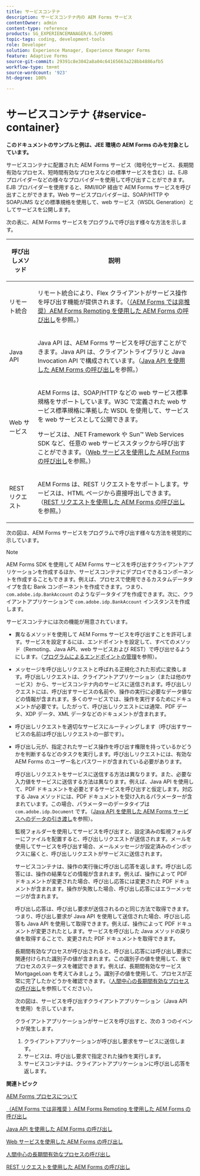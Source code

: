 ```yaml
---
title: サービスコンテナ
description: サービスコンテナ内の AEM Forms サービス
contentOwner: admin
content-type: reference
products: SG_EXPERIENCEMANAGER/6.5/FORMS
topic-tags: coding, development-tools
role: Developer
solution: Experience Manager, Experience Manager Forms
feature: Adaptive Forms
source-git-commit: 29391c8e3042a8a04c64165663a228bb4886afb5
workflow-type: tm+mt
source-wordcount: '923'
ht-degree: 100%

---
```


# サービスコンテナ {#service-container}

**このドキュメントのサンプルと例は、JEE 環境の AEM Forms のみを対象としています。**

サービスコンテナに配置された AEM Forms サービス（暗号化サービス、長期間有効なプロセス、短時間有効なプロセスなどの標準サービスを含む）は、EJB プロバイダーなどの様々なプロバイダーを使用して呼び出すことができます。EJB プロバイダーを使用すると、RMI/IIOP 経由で AEM Forms サービスを呼び出すことができます。Web サービスプロバイダーは、SOAP/HTTP や SOAP/JMS などの標準規格を使用して、web サービス（WSDL Generation）としてサービスを公開します。

次の表に、AEM Forms サービスをプログラムで呼び出す様々な方法を示します。

<table>
 <thead>
  <tr>
   <th><p>呼び出しメソッド</p></th>
   <th><p>説明</p></th>
  </tr>
 </thead>
 <tbody>
  <tr>
   <td><p>リモート統合</p></td>
   <td><p>リモート統合により、Flex クライアントがサービス操作を呼び出す機能が提供されます。（<a href="/help/forms/developing/invoking-aem-forms-using-remoting.md#invoking-aem-forms-using-remoting">（AEM Forms では非推奨）AEM Forms Remoting を使用した AEM Forms の呼び出し</a>を参照。）</p></td>
  </tr>
  <tr>
   <td><p>Java API</p></td>
   <td><p>Java API は、AEM Forms サービスを呼び出すことができます。Java API は、クライアントライブラリと Java Invocation API で構成されています。（<a href="/help/forms/developing/invoking-aem-forms-using-java.md#invoking-aem-forms-using-the-java-api">Java API を使用した AEM Forms の呼び出し</a>を参照。）</p></td>
  </tr>
  <tr>
   <td><p>Web サービス</p></td>
   <td><p>AEM Forms は、SOAP/HTTP などの web サービス標準規格をサポートしています。W3C で定義された web サービス標準規格に準拠した WSDL を使用して、サービスを web サービスとして公開できます。</p><p>サービスは、.NET Framework や Sun™ Web Services SDK など、任意の web サービススタックから呼び出すことができます。（<a href="/help/forms/developing/invoking-aem-forms-using-web.md#invoking-aem-forms-using-web-services">Web サービスを使用した AEM Forms の呼び出し</a>を参照。）</p></td>
  </tr>
  <tr>
   <td><p>REST リクエスト</p></td>
   <td><p>AEM Forms は、REST リクエストをサポートします。サービスは、HTML ページから直接呼出しできます。（<a href="/help/forms/developing/invoking-aem-forms-using-rest.md#invoking-aem-forms-using-rest-requests">REST リクエストを使用した AEM Forms の呼び出し</a>を参照。）</p></td>
  </tr>
 </tbody>
</table>

次の図は、AEM Forms サービスをプログラムで呼び出す様々な方法を視覚的に示しています。

>[!NOTE]
>
>AEM Forms SDK を使用して AEM Forms サービスを呼び出すクライアントアプリケーションを作成するほか、サービスコンテナにデプロイできるコンポーネントを作成することもできます。例えば、プロセスで使用できるカスタムデータタイプを含む Bank コンポーネントを作成できます。つまり、`com.adobe.idp.BankAccount` のようなデータタイプを作成できます。次に、クライアントアプリケーションで `com.adobe.idp.BankAccount` インスタンスを作成します。

サービスコンテナには次の機能が用意されています。

* 異なるメソッドを使用して AEM Forms サービスを呼び出すことを許可します。サービスを設定するには、エンドポイントを設定して、すべてのメソッド（Remoting、Java API、web サービスおよび REST）で呼び出せるようにします。（[プログラムによるエンドポイントの管理](/help/forms/developing/programmatically-endpoints.md#programmatically-managing-endpoints)を参照）。
* メッセージを呼び出しリクエストと呼ばれる正規化された形式に変換します。呼び出しリクエストは、クライアントアプリケーション（または他のサービス）から、サービスコンテナ内のサービスに送信されます。呼び出しリクエストには、呼び出すサービスの名前や、操作の実行に必要なデータ値などの情報が含まれます。多くのサービスでは、操作を実行するためにドキュメントが必要です。したがって、呼び出しリクエストには通常、PDF データ、XDP データ、XML データなどのドキュメントが含まれます。
* 呼び出しリクエストを適切なサービスにルーティングします（呼び出すサービスの名前は呼び出しリクエストの一部です）。
* 呼び出し元が、指定されたサービス操作を呼び出す権限を持っているかどうかを判断するなどのタスクを実行します。呼び出しリクエストには、有効な AEM Forms のユーザー名とパスワードが含まれている必要があります。

  呼び出しリクエストをサービスに送信する方法は異なります。また、必要な入力値をサービスに送信する方法は異なります。例えば、Java API を使用して、PDF ドキュメントを必要とするサービスを呼び出すと仮定します。対応する Java メソッドには、PDF ドキュメントを受け入れるパラメーターが含まれています。この場合、パラメーターのデータタイプは `com.adobe.idp.Document` です。（[Java API を使用した AEM Forms サービスへのデータの引き渡し](/help/forms/developing/invoking-aem-forms-using-java.md#passing-data-to-aem-forms-services-using-the-java-api)を参照）。

  監視フォルダーを使用してサービスを呼び出すと、設定済みの監視フォルダーにファイルを配置すると、呼び出しリクエストが送信されます。メールを使用してサービスを呼び出す場合、メールメッセージが設定済みのインボックスに届くと、呼び出しリクエストがサービスに送信されます。

  サービスコンテナは、操作の実行後に呼び出し応答を返します。呼び出し応答には、操作の結果などの情報が含まれます。例えば、操作によって PDF ドキュメントが変更された場合、呼び出し応答には変更された PDF ドキュメントが含まれます。操作が失敗した場合、呼び出し応答にはエラーメッセージが含まれます。

  呼び出し応答は、呼び出し要求が送信されるのと同じ方法で取得できます。つまり、呼び出し要求が Java API を使用して送信された場合、呼び出し応答も Java API を使用して取得できます。例えば、操作によって PDF ドキュメントが変更されたとします。サービスを呼び出した Java メソッドの戻り値を取得することで、変更された PDF ドキュメントを取得できます。

  長期間有効なプロセスが呼び出されると、呼び出し応答には呼び出し要求に関連付けられた識別子の値が含まれます。この識別子の値を使用して、後でプロセスのステータスを確認できます。例えば、長期間有効なサービス MortgageLoan を考えてみましょう。識別子の値を使用して、プロセスが正常に完了したかどうかを確認できます。（[人間中心の長期間有効なプロセスの呼び出し](/help/forms/developing/invoking-human-centric-long-lived.md#invoking-human-centric-long-lived-processes)を参照してください）。

  次の図は、サービスを呼び出すクライアントアプリケーション（Java API を使用）を示しています。

  クライアントアプリケーションがサービスを呼び出すと、次の 3 つのイベントが発生します。

   1. クライアントアプリケーションが呼び出し要求をサービスに送信します。
   1. サービスは、呼び出し要求で指定された操作を実行します。
   1. サービスコンテナは、クライアントアプリケーションに呼び出し応答を返します。

**関連トピック**

[AEM Forms プロセスについて](/help/forms/developing/aem-forms-processes.md#understanding-aem-forms-processes)

[（AEM Forms では非推奨 ）AEM Forms Remoting を使用した AEM Forms の呼び出し](/help/forms/developing/invoking-aem-forms-using-remoting.md#invoking-aem-forms-using-remoting)

[Java API を使用した AEM Forms の呼び出し](/help/forms/developing/invoking-aem-forms-using-java.md#invoking-aem-forms-using-the-java-api)

[Web サービスを使用した AEM Forms の呼び出し](/help/forms/developing/invoking-aem-forms-using-web.md#invoking-aem-forms-using-web-services)

[人間中心の長期間有効なプロセスの呼び出し](/help/forms/developing/invoking-human-centric-long-lived.md#invoking-human-centric-long-lived-processes)

[REST リクエストを使用した AEM Forms の呼び出し](/help/forms/developing/invoking-aem-forms-using-rest.md#invoking-aem-forms-using-rest-requests)
